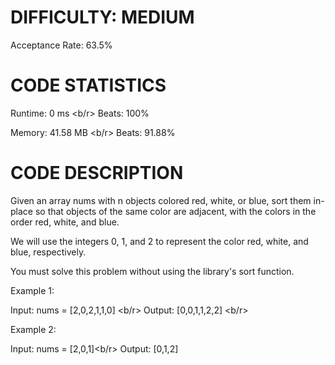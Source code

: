 # DIFFICULTY: MEDIUM
Acceptance Rate: 63.5%

# CODE STATISTICS
Runtime: 0 ms <b/r>
Beats: 100%

Memory: 41.58 MB <b/r>
Beats: 91.88%

# CODE DESCRIPTION
Given an array nums with n objects colored red, white, or blue, sort them in-place so that objects of the same color are adjacent, with the colors in the order red, white, and blue.

We will use the integers 0, 1, and 2 to represent the color red, white, and blue, respectively.

You must solve this problem without using the library's sort function.


Example 1:

Input: nums = [2,0,2,1,1,0] <b/r>
Output: [0,0,1,1,2,2] <b/r>

Example 2: 

Input: nums = [2,0,1]<b/r>
Output: [0,1,2]
